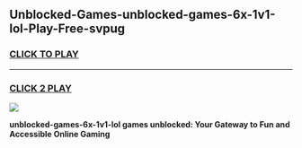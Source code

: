 
## Unblocked-Games-unblocked-games-6x-1v1-lol-Play-Free-svpug
<h3>
<a href="https://premium76.site?title=unblocked-games-6x-1v1-lol&ref=17A">CLICK TO PLAY</a></h3>
<hr>

<h3>
<a href="https://premium76.site?title=unblocked-games-6x-1v1-lol&ref=17A">CLICK 2 PLAY</a>
  
</h3>

<a href="https://premium76.site?title=unblocked-games-6x-1v1-lol&ref=17A"><img src="https://clearcache.store/games.png"></a>


**unblocked-games-6x-1v1-lol games unblocked: Your Gateway to Fun and Accessible Online Gaming**
